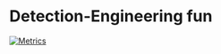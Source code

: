 # Detection-Engineering fun

[![Metrics](https://github.com/Obsidian8/Detection_Engineering/actions/workflows/metrics.yml/badge.svg)](https://github.com/Obsidian8/Detection_Engineering/actions/workflows/metrics.yml)
